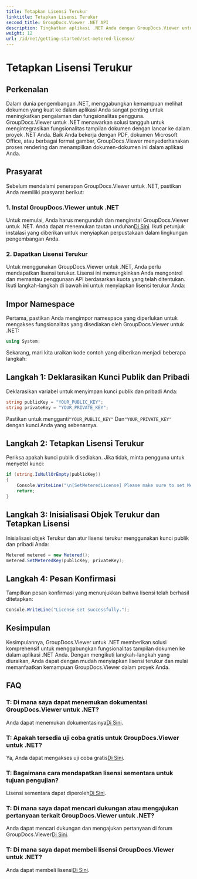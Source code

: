 ```yaml
---
title: Tetapkan Lisensi Terukur
linktitle: Tetapkan Lisensi Terukur
second_title: GroupDocs.Viewer .NET API
description: Tingkatkan aplikasi .NET Anda dengan GroupDocs.Viewer untuk tampilan dokumen yang lancar. Integrasikan fungsi rendering dokumen dengan mudah ke dalam proyek Anda.
weight: 12
url: /id/net/getting-started/set-metered-license/
---
```


# Tetapkan Lisensi Terukur

## Perkenalan
Dalam dunia pengembangan .NET, menggabungkan kemampuan melihat dokumen yang kuat ke dalam aplikasi Anda sangat penting untuk meningkatkan pengalaman dan fungsionalitas pengguna. GroupDocs.Viewer untuk .NET menawarkan solusi tangguh untuk mengintegrasikan fungsionalitas tampilan dokumen dengan lancar ke dalam proyek .NET Anda. Baik Anda bekerja dengan PDF, dokumen Microsoft Office, atau berbagai format gambar, GroupDocs.Viewer menyederhanakan proses rendering dan menampilkan dokumen-dokumen ini dalam aplikasi Anda.
## Prasyarat
Sebelum mendalami penerapan GroupDocs.Viewer untuk .NET, pastikan Anda memiliki prasyarat berikut:
### 1. Instal GroupDocs.Viewer untuk .NET
 Untuk memulai, Anda harus mengunduh dan menginstal GroupDocs.Viewer untuk .NET. Anda dapat menemukan tautan unduhan[Di Sini](https://releases.groupdocs.com/viewer/net/). Ikuti petunjuk instalasi yang diberikan untuk menyiapkan perpustakaan dalam lingkungan pengembangan Anda.
### 2. Dapatkan Lisensi Terukur
Untuk menggunakan GroupDocs.Viewer untuk .NET, Anda perlu mendapatkan lisensi terukur. Lisensi ini memungkinkan Anda mengontrol dan memantau penggunaan API berdasarkan kuota yang telah ditentukan. Ikuti langkah-langkah di bawah ini untuk menyiapkan lisensi terukur Anda:

## Impor Namespace
Pertama, pastikan Anda mengimpor namespace yang diperlukan untuk mengakses fungsionalitas yang disediakan oleh GroupDocs.Viewer untuk .NET:
```csharp
using System;
```

Sekarang, mari kita uraikan kode contoh yang diberikan menjadi beberapa langkah:
## Langkah 1: Deklarasikan Kunci Publik dan Pribadi
Deklarasikan variabel untuk menyimpan kunci publik dan pribadi Anda:
```csharp
string publicKey = "YOUR_PUBLIC_KEY";
string privateKey = "YOUR_PRIVATE_KEY";
```
 Pastikan untuk mengganti`"YOUR_PUBLIC_KEY"` Dan`"YOUR_PRIVATE_KEY"` dengan kunci Anda yang sebenarnya.
## Langkah 2: Tetapkan Lisensi Terukur
Periksa apakah kunci publik disediakan. Jika tidak, minta pengguna untuk menyetel kunci:
```csharp
if (string.IsNullOrEmpty(publicKey))
{
    Console.WriteLine("\n[SetMeteredLicense] Please make sure to set Metered keys. Learn more at https://purchase.groupdocs.com/faqs/licensing/metered.");
    return;
}
```
## Langkah 3: Inisialisasi Objek Terukur dan Tetapkan Lisensi
Inisialisasi objek Terukur dan atur lisensi terukur menggunakan kunci publik dan pribadi Anda:
```csharp
Metered metered = new Metered();
metered.SetMeteredKey(publicKey, privateKey);
```
## Langkah 4: Pesan Konfirmasi
Tampilkan pesan konfirmasi yang menunjukkan bahwa lisensi telah berhasil ditetapkan:
```csharp
Console.WriteLine("License set successfully.");
```

## Kesimpulan
Kesimpulannya, GroupDocs.Viewer untuk .NET memberikan solusi komprehensif untuk menggabungkan fungsionalitas tampilan dokumen ke dalam aplikasi .NET Anda. Dengan mengikuti langkah-langkah yang diuraikan, Anda dapat dengan mudah menyiapkan lisensi terukur dan mulai memanfaatkan kemampuan GroupDocs.Viewer dalam proyek Anda.
## FAQ
### T: Di mana saya dapat menemukan dokumentasi GroupDocs.Viewer untuk .NET?
 Anda dapat menemukan dokumentasinya[Di Sini](https://tutorials.groupdocs.com/viewer/net/).
### T: Apakah tersedia uji coba gratis untuk GroupDocs.Viewer untuk .NET?
 Ya, Anda dapat mengakses uji coba gratis[Di Sini](https://releases.groupdocs.com/).
### T: Bagaimana cara mendapatkan lisensi sementara untuk tujuan pengujian?
 Lisensi sementara dapat diperoleh[Di Sini](https://purchase.groupdocs.com/temporary-license/).
### T: Di mana saya dapat mencari dukungan atau mengajukan pertanyaan terkait GroupDocs.Viewer untuk .NET?
 Anda dapat mencari dukungan dan mengajukan pertanyaan di forum GroupDocs.Viewer[Di Sini](https://forum.groupdocs.com/c/viewer/9).
### T: Di mana saya dapat membeli lisensi GroupDocs.Viewer untuk .NET?
 Anda dapat membeli lisensi[Di Sini](https://purchase.groupdocs.com/buy).